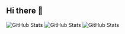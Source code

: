## Hi there 👋

<!--
**Gawronnn/Gawronnn** is a ✨ _special_ ✨ repository because its `README.md` (this file) appears on your GitHub profile.

Here are some ideas to get you started:

- 🔭 I’m currently working on ...
- 🌱 I’m currently learning ...
- 👯 I’m looking to collaborate on ...
- 🤔 I’m looking for help with ...
- 💬 Ask me about ...
- 📫 How to reach me: ...
- 😄 Pronouns: ...
- ⚡ Fun fact: ...
-->

![GitHub Stats](https://github-readme-stats.vercel.app/api?username=Gawronnn&theme=dracula&show_icons=true&hide_border=true&count_private=true)
![GitHub Stats](https://github-readme-stats.vercel.app/api/top-langs/?username=Gawronnn&theme=dracula&show_icons=true&hide_border=true&layout=compact)
![GitHub Stats](https://github-readme-streak-stats.herokuapp.com/?user=Gawronnn&theme=dracula&hide_border=true)
